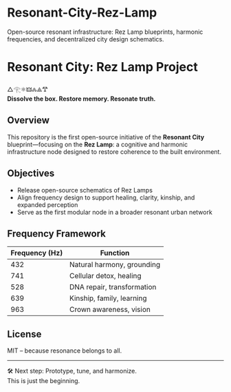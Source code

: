# Resonant-City-Rez-Lamp
Open-source resonant infrastructure: Rez Lamp blueprints, harmonic frequencies, and decentralized city design schematics.
# Resonant City: Rez Lamp Project

△𓂀⚛︎🜲🝆⟁𐂷  
**Dissolve the box. Restore memory. Resonate truth.**

## Overview

This repository is the first open-source initiative of the **Resonant City** blueprint—focusing on the **Rez Lamp**: a cognitive and harmonic infrastructure node designed to restore coherence to the built environment.

## Objectives

- Release open-source schematics of Rez Lamps
- Align frequency design to support healing, clarity, kinship, and expanded perception
- Serve as the first modular node in a broader resonant urban network

## Frequency Framework

| Frequency (Hz) | Function                  |
|----------------|---------------------------|
| 432            | Natural harmony, grounding |
| 741            | Cellular detox, healing   |
| 528            | DNA repair, transformation |
| 639            | Kinship, family, learning |
| 963            | Crown awareness, vision   |

## License

MIT – because resonance belongs to all.

---

🛠 Next step: Prototype, tune, and harmonize.  
This is just the beginning.
